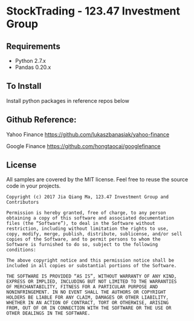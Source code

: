 ﻿# StockTrading - 123.47 Investment Group


## Requirements

* Python 2.7.x
* Pandas 0.20.x

## To Install
Install python packages in reference repos below



## Github Reference:
Yahoo Finance
https://github.com/lukaszbanasiak/yahoo-finance

Google Finance
https://github.com/hongtaocai/googlefinance


## License

All samples are covered by the MIT license. Feel free to reuse the source code in your projects.

```
Copyright (c) 2017 Jia Qiang Ma, 123.47 Investment Group and Contributors

Permission is hereby granted, free of charge, to any person
obtaining a copy of this software and associated documentation
files (the “Software”), to deal in the Software without
restriction, including without limitation the rights to use,
copy, modify, merge, publish, distribute, sublicense, and/or sell
copies of the Software, and to permit persons to whom the
Software is furnished to do so, subject to the following
conditions:

The above copyright notice and this permission notice shall be
included in all copies or substantial portions of the Software.

THE SOFTWARE IS PROVIDED “AS IS”, WITHOUT WARRANTY OF ANY KIND,
EXPRESS OR IMPLIED, INCLUDING BUT NOT LIMITED TO THE WARRANTIES
OF MERCHANTABILITY, FITNESS FOR A PARTICULAR PURPOSE AND
NONINFRINGEMENT. IN NO EVENT SHALL THE AUTHORS OR COPYRIGHT
HOLDERS BE LIABLE FOR ANY CLAIM, DAMAGES OR OTHER LIABILITY,
WHETHER IN AN ACTION OF CONTRACT, TORT OR OTHERWISE, ARISING
FROM, OUT OF OR IN CONNECTION WITH THE SOFTWARE OR THE USE OR
OTHER DEALINGS IN THE SOFTWARE. 
```
